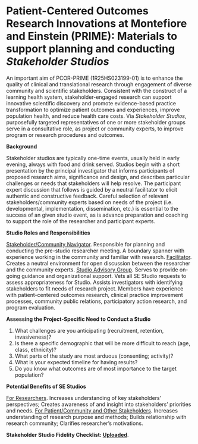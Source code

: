 # Patient-Centered Outcomes Research Innovations at Montefiore and Einstein (PRIME): Materials to support planning and conducting <i>Stakeholder Studios</i>

An important aim of PCOR-PRIME (1R25HS023199-01) is to enhance the quality of clinical and translational research through engagement of diverse community and scientific stakeholders. Consistent with the construct of a learning health system, stakeholder-engaged research can support innovative scientific discovery and promote evidence-based practice transformation to optimize patient outcomes and experiences, improve population health, and reduce health care costs. Via <i>Stakeholder Studios</i>, purposefully targeted representatives of one or more stakeholder groups serve in a consultative role, as project or community experts, to improve program or research procedures and outcomes.

<b>Background</b>

Stakeholder studios are typically one-time events, usually held in early evening, always with food and drink served. Studios begin with a short presentation by the principal investigator that informs participants of proposed research aims, significance and design, and describes particular challenges or needs that stakeholders will help resolve. The participant expert discussion that follows is guided by a neutral facilitator to elicit authentic and constructive feedback. Careful selection of relevant stakeholders/community experts based on needs of the project (i.e. developmental, implementation, dissemination, etc.) is essential to the success of an given studio event, as is advance preparation and coaching to support the role of the researcher and participant experts.

<b>Studio Roles and Responsibilities</b>

<u>Stakeholder/Community Navigator</u>. Responsible for planning and conducting the pre-studio researcher meeting. A boundary spanner with experience working in the community and familiar with research.
<u>Facilitator</u>. Creates a neutral environment for open discussion between the researcher and the community experts.
<u>Studio Advisory Group</u>. Serves to provide on-going guidance and organizational support. Vets all SE Studio requests to assess appropriateness for Studio. Assists investigators with identifying stakeholders to fit needs of research project. Members have experience with patient-centered outcomes research, clinical practice improvement processes, community public relations, participatory action research, and program evaluation.

<b>Assessing the Project-Specific Need to Conduct a Studio</b>

1.	What challenges are you anticipating (recruitment, retention, invasiveness)?
2.	Is there a specific demographic that will be more difficult to reach (age, class, ethnicity)?
3.	What parts of the study are most arduous (consenting; activity)?
4.	What is your expected timeline for having results?
5.	Do you know what outcomes are of most importance to the target population?

<b>Potential Benefits of SE Studios</b>

<u>For Researchers</u>. Increases understanding of key stakeholders’ perspectives; Creates awareness of and insight into stakeholders’ priorities and needs.
<u>For Patient/Community and Other Stakeholders</u>. Increases understanding of research purpose and methods; Builds relationship with research community; Clarifies researcher’s motivations.

<b>Stakeholder Studio Fidelity Checklist: <u>Uploaded</u></b>.
